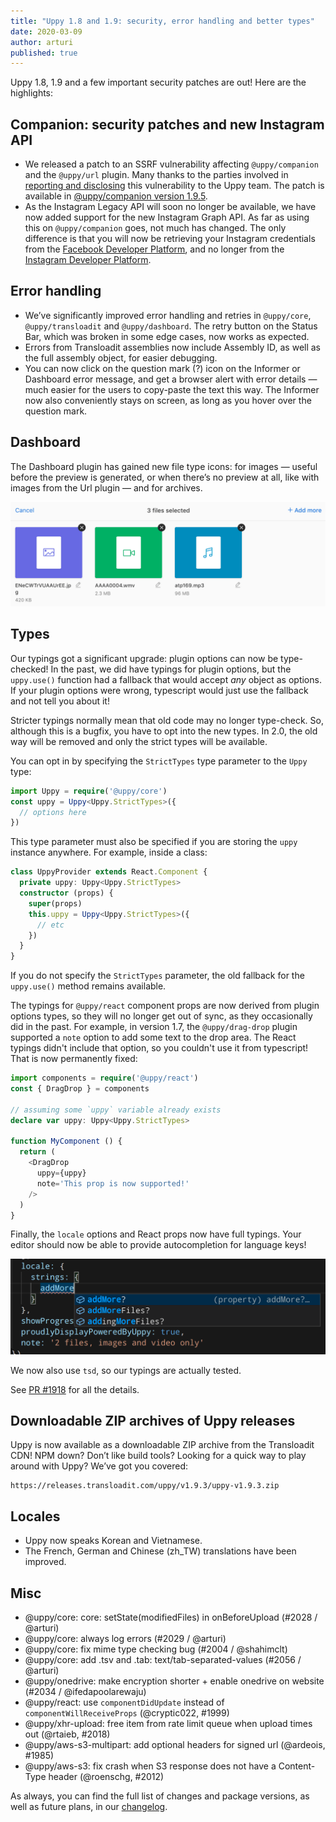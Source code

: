 ```yaml
---
title: "Uppy 1.8 and 1.9: security, error handling and better types"
date: 2020-03-09
author: arturi
published: true
---
```


Uppy 1.8, 1.9 and a few important security patches are out! Here are the highlights:

<!--more-->

## Companion: security patches and new Instagram API

*   We released a patch to an SSRF vulnerability affecting `@uppy/companion` and the `@uppy/url` plugin. Many thanks to the parties involved in [reporting and disclosing](https://hackerone.com/reports/786956) this vulnerability to the Uppy team. The patch is available in [@uppy/companion version 1.9.5](https://github.com/transloadit/uppy/blob/master/CHANGELOG.md#194).
*   As the Instagram Legacy API will soon no longer be available, we have now added support for the new Instagram Graph API. As far as using this on `@uppy/companion` goes, not much has changed. The only difference is that you will now be retrieving your Instagram credentials from the [Facebook Developer Platform](https://developers.facebook.com/), and no longer from the [Instagram Developer Platform](https://www.instagram.com/developer/).

## Error handling

*   We’ve significantly improved error handling and retries in `@uppy/core`, `@uppy/transloadit` and `@uppy/dashboard`. The retry button on the Status Bar, which was broken in some edge cases, now works as expected.
*   Errors from Transloadit assemblies now include Assembly ID, as well as the full assembly object, for easier debugging.
*   You can now click on the question mark (?) icon on the Informer or Dashboard error message, and get a browser alert with error details — much easier for the users to copy-paste the text this way. The Informer now also conveniently stays on screen, as long as you hover over the question mark.

## Dashboard

The Dashboard plugin has gained new file type icons: for images — useful before the preview is generated, or when there’s no preview at all, like with images from the Url plugin — and for archives.

![](/images/blog/1.9/file-type-icons.png)

## Types

Our typings got a significant upgrade: plugin options can now be type-checked! In the past, we did have typings for plugin options, but the `uppy.use()` function had a fallback that would accept _any_ object as options. If your plugin options were wrong, typescript would just use the fallback and not tell you about it!

Stricter typings normally mean that old code may no longer type-check. So, although this is a bugfix, you have to opt into the new types. In 2.0, the old way will be removed and only the strict types will be available.

You can opt in by specifying the `StrictTypes` type parameter to the `Uppy` type:

```typescript
import Uppy = require('@uppy/core')
const uppy = Uppy<Uppy.StrictTypes>({
  // options here
})
```

This type parameter must also be specified if you are storing the `uppy` instance anywhere. For example, inside a class:

```typescript
class UppyProvider extends React.Component {
  private uppy: Uppy<Uppy.StrictTypes>
  constructor (props) {
    super(props)
    this.uppy = Uppy<Uppy.StrictTypes>({
      // etc
    })
  }
}
```

If you do not specify the `StrictTypes` parameter, the old fallback for the `uppy.use()` method remains available.

The typings for `@uppy/react` component props are now derived from plugin options types, so they will no longer get out of sync, as they occasionally did in the past. For example, in version 1.7, the `@uppy/drag-drop` plugin supported a `note` option to add some text to the drop area. The React typings didn't include that option, so you couldn't use it from typescript! That is now permanently fixed:

```typescript
import components = require('@uppy/react')
const { DragDrop } = components

// assuming some `uppy` variable already exists
declare var uppy: Uppy<Uppy.StrictTypes>

function MyComponent () {
  return (
    <DragDrop
      uppy={uppy}
      note='This prop is now supported!'
    />
  )
}
```

Finally, the `locale` options and React props now have full typings. Your editor should now be able to provide autocompletion for language keys!

![Screenshot showing VS Code autocompletion for a language key.](/images/blog/1.9/locale-type.png)

We now also use `tsd`, so our typings are actually tested.

See [PR #1918](https://github.com/transloadit/uppy/pull/1918) for all the details.

## Downloadable ZIP archives of Uppy releases

Uppy is now available as a downloadable ZIP archive from the Transloadit CDN! NPM down? Don’t like build tools? Looking for a quick way to play around with Uppy? We’ve got you covered:

    https://releases.transloadit.com/uppy/v1.9.3/uppy-v1.9.3.zip

## Locales

*   Uppy now speaks Korean and Vietnamese.
*   The French, German and Chinese (zh_TW) translations have been improved.

## Misc

*   @uppy/core: core: setState(modifiedFiles) in onBeforeUpload (#2028 / @arturi)
*   @uppy/core: always log errors (#2029 / @arturi)
*   @uppy/core: fix mime type checking bug (#2004 / @shahimclt)
*   @uppy/core: add .tsv and .tab: text/tab-separated-values (#2056 / @arturi)
*   @uppy/onedrive: make encryption shorter + enable onedrive on website (#2034 / @ifedapoolarewaju)
*   @uppy/react: use `componentDidUpdate` instead of `componentWillReceiveProps` (@cryptic022, #1999)
*   @uppy/xhr-upload: free item from rate limit queue when upload times out (@rtaieb, #2018)
*   @uppy/aws-s3-multipart: add optional headers for signed url (@ardeois, #1985)
*   @uppy/aws-s3: fix crash when S3 response does not have a Content-Type header (@roenschg, #2012)

As always, you can find the full list of changes and package versions, as well as future plans, in our [changelog](https://github.com/transloadit/uppy/blob/master/CHANGELOG.md).
